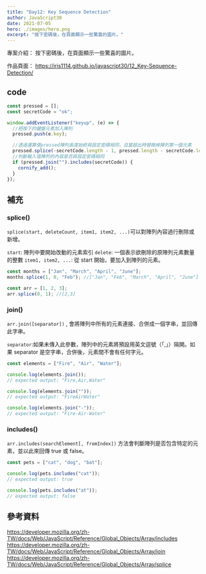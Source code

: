 ```yaml
---
title: "Day12: Key Sequence Detection"
author: JavaScript30
date: 2021-07-05
hero: ./images/hero.png
excerpt: "按下密碼後，在頁面顯示一些驚喜的圖片。"
---
```


專案介紹： 按下密碼後，在頁面顯示一些驚喜的圖片。

作品頁面： https://iris1114.github.io/javascript30/12_Key-Sequence-Detection/

## code

```javascript
const pressed = [];
const secretCode = "ok";

window.addEventListener("keyup", (e) => {
  //把按下的鍵盤元素加入陣列
  pressed.push(e.key);

  //透過運算使pressed陣列長度始終與設定密碼相同，且當超出時替換掉陣列第一個元素
  pressed.splice(-secretCode.length - 1, pressed.length - secretCode.length);
  //判斷輸入值陣列的內容是否與設定密碼相同
  if (pressed.join("").includes(secretCode)) {
    cornify_add();
  }
});
```

## 補充

### splice()

`splice(start, deleteCount, item1, item2, ...)`可以對陣列內容過行刪除或新增。

`start`: 陣列中要開始改動的元素索引
`delete`: 一個表示欲刪除的原陣列元素數量的整數
`item1, item2, ...`: 從 start 開始，要加入到陣列的元素。

```javascript
const months = ["Jan", "March", "April", "June"];
months.splice(1, 0, "Feb"); //["Jan", "Feb", "March", "April", "June"]

const arr = [1, 2, 3];
arr.splice(0, 1); //[2,3]
```

### join()

`arr.join([separator])` , 會將陣列中所有的元素連接、合併成一個字串，並回傳此字串。

`separator`:如果未傳入此參數，陣列中的元素將預設用英文逗號（「,」）隔開。如果 separator 是空字串，合併後，元素間不會有任何字元。

```javascript
const elements = ["Fire", "Air", "Water"];

console.log(elements.join());
// expected output: "Fire,Air,Water"

console.log(elements.join(""));
// expected output: "FireAirWater"

console.log(elements.join("-"));
// expected output: "Fire-Air-Water"
```

### includes()

`arr.includes(searchElement[, fromIndex])` 方法會判斷陣列是否包含特定的元素，並以此來回傳 true 或 false。

```javascript
const pets = ["cat", "dog", "bat"];

console.log(pets.includes("cat"));
// expected output: true

console.log(pets.includes("at"));
// expected output: false
```

## 參考資料

https://developer.mozilla.org/zh-TW/docs/Web/JavaScript/Reference/Global_Objects/Array/includes
https://developer.mozilla.org/zh-TW/docs/Web/JavaScript/Reference/Global_Objects/Array/join
https://developer.mozilla.org/zh-TW/docs/Web/JavaScript/Reference/Global_Objects/Array/splice
